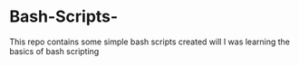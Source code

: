 # Bash-Scripts-
This repo contains some simple bash scripts created will I was learning the basics of bash scripting 
